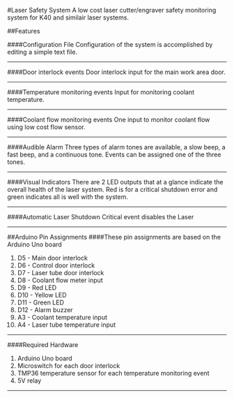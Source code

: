 #Laser Safety System
A low cost laser cutter/engraver safety monitoring system for K40 and similair laser systems.

##Features

####Configuration File
Configuration of the system is accomplished by editing a simple text file.
***
####Door interlock events
Door interlock input for the main work area door.
***
####Temperature monitoring events
Input for monitoring coolant temperature.
***
####Coolant flow monitoring events
One input to monitor coolant flow using low cost flow sensor.
***
####Audible Alarm
Three types of alarm tones are available, a slow beep, a fast beep, and a continuous tone. Events can be assigned one of the three tones.
***
####Visual Indicators
There are 2 LED outputs that at a glance indicate the overall health of the laser system. Red is for a critical shutdown error and green indicates all is well with the system.
***
####Automatic Laser Shutdown
Critical event disables the Laser
***
##Arduino Pin Assignments
####These pin assignments are based on the Arduino Uno board
  1. D5 - Main door interlock
  2. D6 - Control door interlock
  3. D7 - Laser tube door interlock
  4. D8 - Coolant flow meter input
  5. D9 - Red LED
  6. D10 - Yellow LED
  7. D11 - Green LED
  8. D12 - Alarm buzzer
  9. A3 - Coolant temperature input
  10. A4 - Laser tube temperature input

***
####Required Hardware
  1. Arduino Uno board
  2. Microswitch for each door interlock
  3. TMP36 temperature sensor for each temperature monitoring event
  4. 5V relay

***
